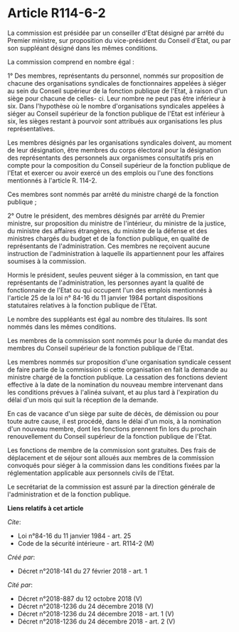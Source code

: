 # Article R114-6-2

La commission est présidée par un conseiller d'Etat désigné par arrêté du Premier ministre, sur proposition du vice-président
du Conseil d'Etat, ou par son suppléant désigné dans les mêmes conditions.

La commission comprend en nombre égal :

1° Des membres, représentants du personnel, nommés sur proposition de chacune des organisations syndicales de fonctionnaires
appelées à siéger au sein du Conseil supérieur de la fonction publique de l'Etat, à raison d'un siège pour chacune de celles-
ci. Leur nombre ne peut pas être inférieur à six. Dans l'hypothèse où le nombre d'organisations syndicales appelées à siéger
au Conseil supérieur de la fonction publique de l'Etat est inférieur à six, les sièges restant à pourvoir sont attribués aux
organisations les plus représentatives.

Les membres désignés par les organisations syndicales doivent, au moment de leur désignation, être membres du corps électoral
pour la désignation des représentants des personnels aux organismes consultatifs pris en compte pour la composition du
Conseil supérieur de la fonction publique de l'Etat et exercer ou avoir exercé un des emplois ou l'une des fonctions
mentionnés à l'article R. 114-2.

Ces membres sont nommés par arrêté du ministre chargé de la fonction publique ;

2° Outre le président, des membres désignés par arrêté du Premier ministre, sur proposition du ministre de l'intérieur, du
ministre de la justice, du ministre des affaires étrangères, du ministre de la défense et des ministres chargés du budget et
de la fonction publique, en qualité de représentants de l'administration. Ces membres ne reçoivent aucune instruction de
l'administration à laquelle ils appartiennent pour les affaires soumises à la commission.

Hormis le président, seules peuvent siéger à la commission, en tant que représentants de l'administration, les personnes
ayant la qualité de fonctionnaire de l'Etat ou qui occupent l'un des emplois mentionnés à l'article 25 de la loi n° 84-16 du
11 janvier 1984 portant dispositions statutaires relatives à la fonction publique de l'Etat.

Le nombre des suppléants est égal au nombre des titulaires. Ils sont nommés dans les mêmes conditions.

Les membres de la commission sont nommés pour la durée du mandat des membres du Conseil supérieur de la fonction publique de
l'Etat.

Les membres nommés sur proposition d'une organisation syndicale cessent de faire partie de la commission si cette
organisation en fait la demande au ministre chargé de la fonction publique. La cessation des fonctions devient effective à la
date de la nomination du nouveau membre intervenant dans les conditions prévues à l'alinéa suivant, et au plus tard à
l'expiration du délai d'un mois qui suit la réception de la demande.

En cas de vacance d'un siège par suite de décès, de démission ou pour toute autre cause, il est procédé, dans le délai d'un
mois, à la nomination d'un nouveau membre, dont les fonctions prennent fin lors du prochain renouvellement du Conseil
supérieur de la fonction publique de l'Etat.

Les fonctions de membre de la commission sont gratuites. Des frais de déplacement et de séjour sont alloués aux membres de la
commission convoqués pour siéger à la commission dans les conditions fixées par la réglementation applicable aux personnels
civils de l'Etat.

Le secrétariat de la commission est assuré par la direction générale de l'administration et de la fonction publique.

**Liens relatifs à cet article**

_Cite_:

  - Loi n°84-16 du 11 janvier 1984 - art. 25
  - Code de la sécurité intérieure - art. R114-2 (M)

_Créé par_:

  - Décret n°2018-141 du 27 février 2018 - art. 1

_Cité par_:

  - Décret n°2018-887 du 12 octobre 2018 (V)
  - Décret n°2018-1236 du 24 décembre 2018 (V)
  - Décret n°2018-1236 du 24 décembre 2018 - art. 1 (V)
  - Décret n°2018-1236 du 24 décembre 2018 - art. 2 (V)
